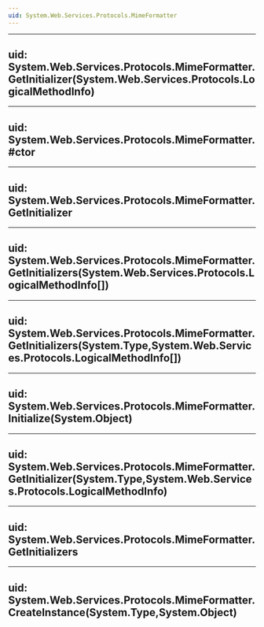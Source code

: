 ```yaml
---
uid: System.Web.Services.Protocols.MimeFormatter
---
```


---
uid: System.Web.Services.Protocols.MimeFormatter.GetInitializer(System.Web.Services.Protocols.LogicalMethodInfo)
---

---
uid: System.Web.Services.Protocols.MimeFormatter.#ctor
---

---
uid: System.Web.Services.Protocols.MimeFormatter.GetInitializer
---

---
uid: System.Web.Services.Protocols.MimeFormatter.GetInitializers(System.Web.Services.Protocols.LogicalMethodInfo[])
---

---
uid: System.Web.Services.Protocols.MimeFormatter.GetInitializers(System.Type,System.Web.Services.Protocols.LogicalMethodInfo[])
---

---
uid: System.Web.Services.Protocols.MimeFormatter.Initialize(System.Object)
---

---
uid: System.Web.Services.Protocols.MimeFormatter.GetInitializer(System.Type,System.Web.Services.Protocols.LogicalMethodInfo)
---

---
uid: System.Web.Services.Protocols.MimeFormatter.GetInitializers
---

---
uid: System.Web.Services.Protocols.MimeFormatter.CreateInstance(System.Type,System.Object)
---
